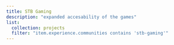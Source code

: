 ```yaml
---
title: STB Gaming
description: "expanded accesability of the games"
list:
  collection: projects
  filter: "item.experience.communities contains 'stb-gaming'"
---
```

